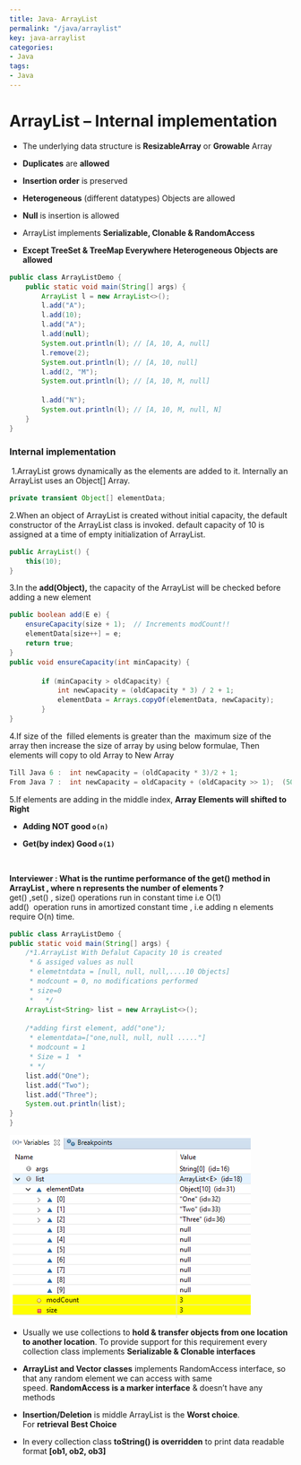 ```yaml
---
title: Java- ArrayList
permalink: "/java/arraylist"
key: java-arraylist
categories:
- Java
tags:
- Java
---
```


ArrayList – Internal implementation 
=========================================

-   The underlying data structure is **ResizableArray** or **Growable** Array

-   **Duplicates** are **allowed**

-   **Insertion order** is preserved

-   **Heterogeneous** (different datatypes) Objects are allowed

-   **Null** is insertion is allowed

-   ArrayList implements **Serializable, Clonable & RandomAccess**

-   **Except TreeSet & TreeMap Everywhere Heterogeneous Objects are allowed**

```java
public class ArrayListDemo {
    public static void main(String[] args) {
        ArrayList l = new ArrayList<>();
        l.add("A");
        l.add(10);
        l.add("A");
        l.add(null);
        System.out.println(l); // [A, 10, A, null]
        l.remove(2);
        System.out.println(l); // [A, 10, null]
        l.add(2, "M");
        System.out.println(l); // [A, 10, M, null]

        l.add("N");
        System.out.println(l); // [A, 10, M, null, N]
    }
}
```


### Internal implementation
 1.ArrayList grows dynamically as the elements are added to it. Internally an ArrayList uses an Object[] Array.
```java
private transient Object[] elementData;
```


2.When an object of ArrayList is created without initial capacity, the default
constructor of the ArrayList class is invoked. default capacity of 10 is
assigned at a time of empty initialization of ArrayList.
```java
public ArrayList() {
	this(10);
}
```


3.In the **add(Object),** the capacity of the ArrayList will be checked before adding a new element
```java
public boolean add(E e) {
    ensureCapacity(size + 1);  // Increments modCount!!
    elementData[size++] = e;
    return true;
}
public void ensureCapacity(int minCapacity) {
		 
		if (minCapacity > oldCapacity) {			 
			int newCapacity = (oldCapacity * 3) / 2 + 1;			
			elementData = Arrays.copyOf(elementData, newCapacity);
		}
}
```


4.If size of the  filled elements is greater than the  maximum size of the
array then increase the size of array by using below formulae, Then elements
will copy to old Array to New Array
```java
Till Java 6	:  int newCapacity = (oldCapacity * 3)/2 + 1;
From Java 7	:  int newCapacity = oldCapacity + (oldCapacity >> 1);  (50% of old)
```


5.If elements are adding in the middle index, **Array Elements will shifted to
Right**

-   **Adding NOT good `o(n)`**

-   **Get(by index) Good `o(1)`**

<br>

**Interviewer : What is the runtime performance of the get() method in ArrayList
, where n represents the number of elements ?**  
get() ,set() , size() operations run in constant time i.e O(1)  
add()  operation runs in amortized constant time , i.e adding n elements require
O(n) time. 
```java
public class ArrayListDemo {
public static void main(String[] args) {
	/*1.ArrayList With Defalut Capacity 10 is created 
	 * & assiged values as null
	 * elemetntdata = [null, null, null,....10 Objects]
	 * modcount = 0, no modifications performed
	 * size=0
	 * 	 */	
	ArrayList<String> list = new ArrayList<>();
	
	/*adding first element, add("one");
	 * elementdata=["one,null, null, null ....."]
	 * modcount = 1
	 * Size = 1	 * 
	 * */
	list.add("One");
	list.add("Two");
	list.add("Three");
	System.out.println(list);
}
}
```

![](media/b90204d90179ff519b16d31c4daed1c0.png)

-   Usually we use collections to **hold & transfer objects from one location to
    another location**. To provide support for this requirement every collection
    class implements **Serializable & Clonable interfaces**

-   **ArrayList and Vector classes** implements RandomAccess interface, so that
    any random element we can access with same speed. **RandomAccess is a marker
    interface** & doesn’t have any methods

-   **Insertion/Deletion** is middle ArrayList is the **Worst choice**.
    For **retrieval** **Best Choice**

-   In every collection class **toString() is overridden** to print data
    readable format **[ob1, ob2, ob3]**
